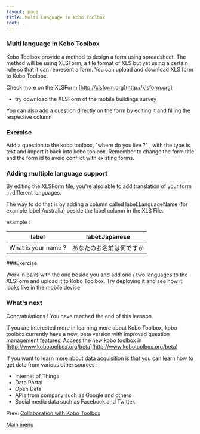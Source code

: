 ```yaml
---
layout: page
title: Multi Language in Kobo Toolbox
root: .
---
```


### Multi language in Kobo Toolbox

Kobo Toolbox provide a method to design a form using spreadsheet.
The method will be using XLSForm, a file format of XLS but yet using a certain rule so that it can represent a form.
You can upload and download XLS form to Kobo Toolbox.

Check more on the XLSForm [http://xlsform.org](http://xlsform.org)

- try download the XLSForm of the mobile buildings survey

You can also add a question directly on the form by editing it and filling the respective column

### Exercise

Add a question to the kobo toolbox, "where do you live ?" , with the type is text and import it back into kobo toolbox.
Remember to change the form title and the form id to avoid conflict with existing forms.

### Adding multiple language support

By editing the XLSForm file, you're also able to add translation of your form in different languages.

The way to do that is by adding a column called label:LanguageName (for example label:Australia) beside the label column in the XLS File.

example :

| label               | label:Japanese           |
|---------------------|--------------------------|
| What is your name ? | あなたのお名前は何ですか |


###Exercise

Work in pairs with the one beside you and add one / two languages to the XLSForm and upload it to Kobo Toolbox. 
Try deploying it and see how it looks like in the mobile device

### What's next

Congratulations ! You have reached the end of this leesson.

If you are interested more in learning more about Kobo Toolbox, kobo toolbox currently have a new, beta version with improved question management features.
Access the new kobo toolbox in [http://www.kobotoolbox.org/beta](http://www.kobotoolbox.org/beta)

If you want to learn more about data acquisition is that you can learn how to get data from various other sources :
- Internet of Things 
- Data Portal 
- Open Data 
- APIs from company such as Google and others
- Social media data such as Facebook and Twitter.

Prev: [Collaboration with Kobo Toolbox](kobo-toolbox-06-collaboration.html)

[Main menu](index.html)

